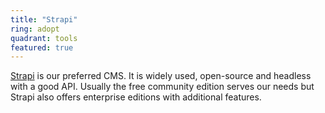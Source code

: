 ```yaml
---
title: "Strapi"
ring: adopt
quadrant: tools
featured: true
---
```


[Strapi](https://strapi.io/) is our preferred CMS. It is widely used, open-source and headless with
a good API. Usually the free community edition serves our needs but Strapi also offers enterprise editions with
additional features.